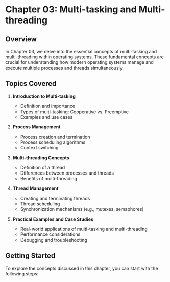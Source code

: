 # Chapter 03: Multi-tasking and Multi-threading

## Overview

In Chapter 03, we delve into the essential concepts of multi-tasking and multi-threading within operating systems. These fundamental concepts are crucial for understanding how modern operating systems manage and execute multiple processes and threads simultaneously.

## Topics Covered

1. **Introduction to Multi-tasking**
   - Definition and importance
   - Types of multi-tasking: Cooperative vs. Preemptive
   - Examples and use cases

2. **Process Management**
   - Process creation and termination
   - Process scheduling algorithms
   - Context switching

3. **Multi-threading Concepts**
   - Definition of a thread
   - Differences between processes and threads
   - Benefits of multi-threading

4. **Thread Management**
   - Creating and terminating threads
   - Thread scheduling
   - Synchronization mechanisms (e.g., mutexes, semaphores)

5. **Practical Examples and Case Studies**
   - Real-world applications of multi-tasking and multi-threading
   - Performance considerations
   - Debugging and troubleshooting

## Getting Started

To explore the concepts discussed in this chapter, you can start with the following steps:


